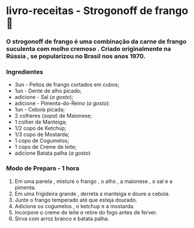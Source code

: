 # livro-receitas - Strogonoff de frango🐔

### O strogonoff de frango é uma combinação da carne de frango suculenta com molho cremoso . Criado originalmente na Rússia , se popularizou no Brasil nos anos 1970.

### Ingredientes

- 3un - Peitos de frango cortados em cubos;
- 1un - Dente de alho picado;
- adicione - Sal (_a gosto_);
- adicione - Pimenta-do-Reino (_a gosto_):
- 1un - Cebola picada;
- 2 colheres (_sopa_) de Maionese;
- 1 colher de Manteiga;
- 1/2 copo de Ketchup;
- 1/3 copo de Mostarda;
- 1 copo de Cogumelos;
- 1 copo de Creme de leite;
- adicione Batata palha (_a gosto_)

 ### Modo de Preparo - 1 hora

  1. Em uma panela , misture o frango , o alho , a maionese , o sal e a pimenta.
  2. Em uma frigideira grande , derreta a manteiga e doure a cebola.
  3. Junte o frango temperado até que esteja dourado.
  4. Adicione os cogumelos , o ketchup e a mostarda.
  5. Incorpore o creme de leite e retire do fogo antes de ferver.
  6. Sirva com arroz branco e batata palha.
